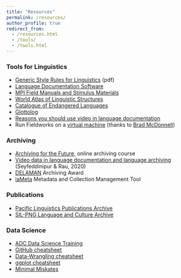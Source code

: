 ```yaml
---
title: "Resources"
permalink: /resources/
author_profile: true
redirect_from:
  - /resources.html
  - /tools/
  - /tools.html
---
```


### Tools for  Linguistics

* [Generic Style Rules for Linguistics](http://www.elpublishing.org/docs/public/generic-style-rules-linguistics.pdf) (pdf)
* [Language Documentation Software](http://www.rnld.org/software)
* [MPI Field Manuals and Stimulus Materials](http://fieldmanuals.mpi.nl/)
* [World Atlas of Linguistic Structures](http://wals.info)
* [Catalogue of Endangered Languages](http://endangeredlanguages.com)
* [Glottolog](http://glottolog.org)
* [Reasons you should use video in language documentation](https://www.superlinguo.com/post/148949834781/reasons-you-should-use-video-in-language)
* Run Fieldworks on a [virtual machine](https://mcdonn.github.io/2020-710/2020-710-syllabus/2020-710-syllabus.html#instructions_for_downloading_flex_on_virtual_machine) (thanks to [Brad McDonnell](http://www.bradleymcdonnell.org/))

### Archiving
* [Archiving for the Future](https://archivingforthefuture.teachable.com/), online archiving course
* [Video data in language documentation and language archiving](http://hdl.handle.net/10125/24965) (Seyfeddinipur & Rau, 2020)
* [DELAMAN](https://www.delaman.org/delaman-award/) Archiving Award
* [laMeta](http://lameta.org) Metadata and Collection Management Tool 

### Publications

* [Pacific Linguistics Publications Archive](http://sealang.net/archives/pl/)
* [SIL-PNG Language and Culture Archive](https://pnglanguages.sil.org/resources)





### Data Science

* [ADC Data Science Training](http://training.arcticdata.io/materials/arctic-data-center-training/)
* [GitHub cheatsheet](docs/github-git-cheat-sheet.pdf)
* [Data-Wrangling cheatsheet](docs/data-wrangling-cheatsheet.pdf)
* [ggplot cheatsheet](docs/ggplot2-cheatsheet.pdf)
* [Minimal Miskates](https://mmistakes.github.io/minimal-mistakes/docs/quick-start-guide/)


